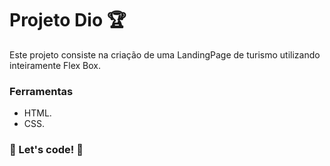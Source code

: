 # Projeto Dio 🏆

Este projeto consiste na criação de uma LandingPage de turismo utilizando inteiramente Flex Box.

### Ferramentas 

* HTML.
* CSS.

### 🚀 Let's code! 🚀
